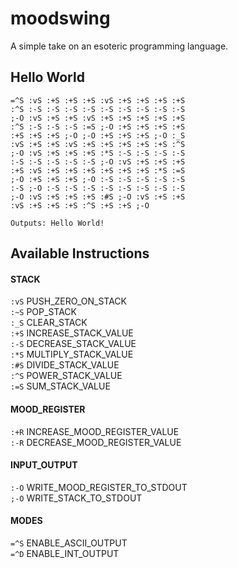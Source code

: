 # moodswing
A simple take on an esoteric programming language.

## Hello World
```
=^S :vS :+S :+S :+S :vS :+S :+S :+S :+S
:^S :-S :-S :-S :-S :-S :-S :-S :-S :-S
;-O :vS :+S :+S :vS :+S :+S :+S :+S :+S
:^S :-S :-S :-S :=S ;-O :+S :+S :+S :+S
:+S :+S :+S ;-O ;-O :+S :+S :+S ;-O :_S
:vS :+S :+S :vS :+S :+S :+S :+S :+S :^S
;-O :vS :+S :+S :+S :*S :-S :-S :-S :-S
:-S :-S :-S :-S :-S ;-O :vS :+S :+S :+S
:+S :vS :+S :+S :+S :+S :+S :+S :*S :=S
;-O :+S :+S :+S ;-O :-S :-S :-S :-S :-S
:-S ;-O :-S :-S :-S :-S :-S :-S :-S :-S
;-O :vS :+S :+S :+S :#S ;-O :vS :+S :+S
:vS :+S :+S :+S :^S :+S :+S ;-O

Outputs: Hello World!
```
## Available Instructions

#### STACK<br/>
`:vS` PUSH_ZERO_ON_STACK<br/>
`:~S` POP_STACK<br/>
`:_S` CLEAR_STACK<br/>
`:+S` INCREASE_STACK_VALUE<br/>
`:-S` DECREASE_STACK_VALUE<br/>
`:*S` MULTIPLY_STACK_VALUE<br/>
`:#S` DIVIDE_STACK_VALUE<br/>
`:^S` POWER_STACK_VALUE<br/>
`:=S` SUM_STACK_VALUE<br/>

#### MOOD_REGISTER<br/>
`:+R` INCREASE_MOOD_REGISTER_VALUE<br/>
`:-R` DECREASE_MOOD_REGISTER_VALUE<br/>

#### INPUT_OUTPUT<br/>
`:-O` WRITE_MOOD_REGISTER_TO_STDOUT<br/>
`;-O` WRITE_STACK_TO_STDOUT<br/>

#### MODES
`=^S` ENABLE_ASCII_OUTPUT<br/>
`=^D` ENABLE_INT_OUTPUT<br/>
